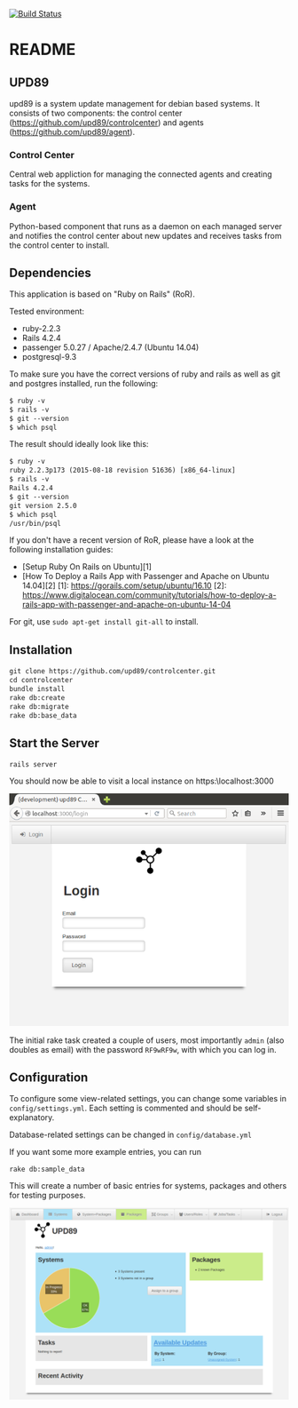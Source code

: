 [![Build Status](https://travis-ci.org/upd89/controlcenter.svg?branch=master)](https://travis-ci.org/upd89/controlcenter)

# README

## UPD89

upd89 is a system update management for debian based systems. It consists of two components: the control center (https://github.com/upd89/controlcenter) and agents (https://github.com/upd89/agent).

### Control Center

Central web appliction for managing the connected agents and creating tasks for the systems.

### Agent

Python-based component that runs as a daemon on each managed server and notifies the control center about new updates and receives tasks from the control center to install.

## Dependencies

This application is based on "Ruby on Rails" (RoR).

Tested environment:
- ruby-2.2.3
- Rails 4.2.4
- passenger 5.0.27 / Apache/2.4.7 (Ubuntu 14.04)
- postgresql-9.3

To make sure you have the correct versions of ruby and rails as well as git and postgres installed, run the following:
```
$ ruby -v
$ rails -v
$ git --version
$ which psql
```

The result should ideally look like this:

```
$ ruby -v
ruby 2.2.3p173 (2015-08-18 revision 51636) [x86_64-linux]
$ rails -v
Rails 4.2.4
$ git --version
git version 2.5.0
$ which psql
/usr/bin/psql
```

If you don't have a recent version of RoR, please have a look at the following installation guides:

- [Setup Ruby On Rails on Ubuntu][1]
- [How To Deploy a Rails App with Passenger and Apache on Ubuntu 14.04][2]
  [1]: https://gorails.com/setup/ubuntu/16.10
  [2]: https://www.digitalocean.com/community/tutorials/how-to-deploy-a-rails-app-with-passenger-and-apache-on-ubuntu-14-04

For git, use 	`sudo apt-get install git-all` to install.

## Installation

	git clone https://github.com/upd89/controlcenter.git
	cd controlcenter
	bundle install
	rake db:create
	rake db:migrate
	rake db:base_data

## Start the Server

	rails server

You should now be able to visit  a local instance on https:\\localhost:3000

![Control Center after initial setup](documentation/fresh_installation.png?raw=true "Fresh Installation")

The initial rake task created a couple of users, most importantly `admin` (also doubles as email) with the password `RF9wRF9w`, with which you can log in.

## Configuration

To configure some view-related settings, you can change some variables in `config/settings.yml`. Each setting is commented and should be self-explanatory.

Database-related settings can be changed in `config/database.yml`

If you want some more example entries, you can run

```
rake db:sample_data
```

This will create a number of basic entries for systems, packages and others for testing purposes.

![Base Data](documentation/base_data.png?raw=true "Sample Data")
